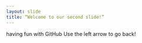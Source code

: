 ```yaml
---
layout: slide
title: “Welcome to our second slide!”
---
```

having fun with GitHub 
Use the left arrow to go back!
